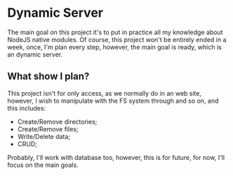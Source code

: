 # Dynamic Server

The main goal on this project it's to put in practice all my knowledge about NodeJS native modules. Of course, this project won't be entirely ended in a week, once, I'm plan every step, however, the main goal is ready, which is an dynamic server.

## What show I plan?

This project isn't for only access, as we normally do in an web site, however, I wish to manipulate with the FS system through and so on, and this includes:

- Create/Remove directories;
- Create/Remove files;
- Write/Delete data;
- CRUD;

Probably, I'll work with database too, however, this is for future, for now, I'll focus on the main goals.
